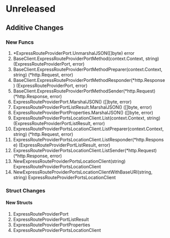 # Unreleased

## Additive Changes

### New Funcs

1. *ExpressRouteProviderPort.UnmarshalJSON([]byte) error
1. BaseClient.ExpressRouteProviderPortMethod(context.Context, string) (ExpressRouteProviderPort, error)
1. BaseClient.ExpressRouteProviderPortMethodPreparer(context.Context, string) (*http.Request, error)
1. BaseClient.ExpressRouteProviderPortMethodResponder(*http.Response) (ExpressRouteProviderPort, error)
1. BaseClient.ExpressRouteProviderPortMethodSender(*http.Request) (*http.Response, error)
1. ExpressRouteProviderPort.MarshalJSON() ([]byte, error)
1. ExpressRouteProviderPortListResult.MarshalJSON() ([]byte, error)
1. ExpressRouteProviderPortProperties.MarshalJSON() ([]byte, error)
1. ExpressRouteProviderPortsLocationClient.List(context.Context, string) (ExpressRouteProviderPortListResult, error)
1. ExpressRouteProviderPortsLocationClient.ListPreparer(context.Context, string) (*http.Request, error)
1. ExpressRouteProviderPortsLocationClient.ListResponder(*http.Response) (ExpressRouteProviderPortListResult, error)
1. ExpressRouteProviderPortsLocationClient.ListSender(*http.Request) (*http.Response, error)
1. NewExpressRouteProviderPortsLocationClient(string) ExpressRouteProviderPortsLocationClient
1. NewExpressRouteProviderPortsLocationClientWithBaseURI(string, string) ExpressRouteProviderPortsLocationClient

### Struct Changes

#### New Structs

1. ExpressRouteProviderPort
1. ExpressRouteProviderPortListResult
1. ExpressRouteProviderPortProperties
1. ExpressRouteProviderPortsLocationClient
